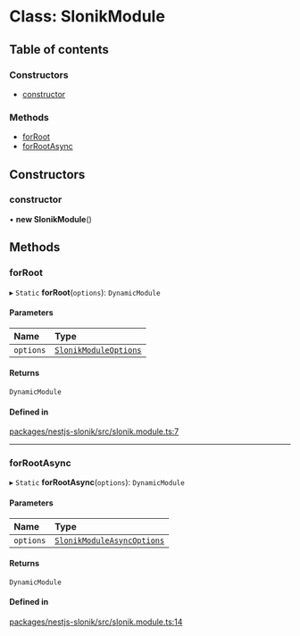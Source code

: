 # Class: SlonikModule

## Table of contents

### Constructors

- [constructor](SlonikModule.md#constructor)

### Methods

- [forRoot](SlonikModule.md#forroot)
- [forRootAsync](SlonikModule.md#forrootasync)

## Constructors

### <a id="constructor" name="constructor"></a> constructor

• **new SlonikModule**()

## Methods

### <a id="forroot" name="forroot"></a> forRoot

▸ `Static` **forRoot**(`options`): `DynamicModule`

#### Parameters

| Name | Type |
| :------ | :------ |
| `options` | [`SlonikModuleOptions`](../interfaces/SlonikModuleOptions.md) |

#### Returns

`DynamicModule`

#### Defined in

[packages/nestjs-slonik/src/slonik.module.ts:7](https://github.com/brickdoc/brickdoc/blob/01ea9f2e/packages/nestjs-slonik/src/slonik.module.ts#L7)

___

### <a id="forrootasync" name="forrootasync"></a> forRootAsync

▸ `Static` **forRootAsync**(`options`): `DynamicModule`

#### Parameters

| Name | Type |
| :------ | :------ |
| `options` | [`SlonikModuleAsyncOptions`](../interfaces/SlonikModuleAsyncOptions.md) |

#### Returns

`DynamicModule`

#### Defined in

[packages/nestjs-slonik/src/slonik.module.ts:14](https://github.com/brickdoc/brickdoc/blob/01ea9f2e/packages/nestjs-slonik/src/slonik.module.ts#L14)
